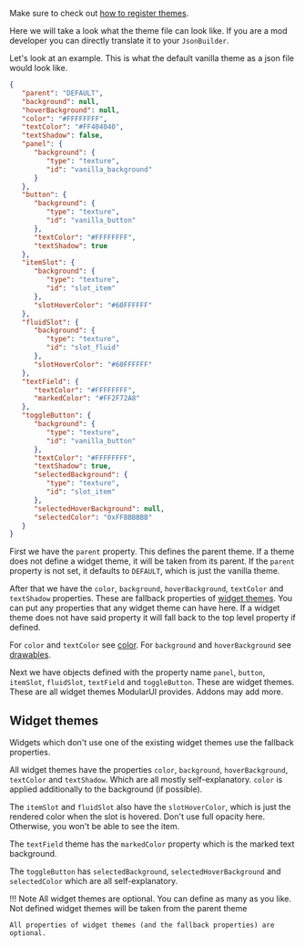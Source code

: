 
Make sure to check out [how to register themes](../themes.md).

Here we will take a look what the theme file can look like. If you are a mod developer you can directly translate it to
your `JsonBuilder`.

Let's look at an example. This is what the default vanilla theme as a json file would look like.

```json
{
   "parent": "DEFAULT",
   "background": null,
   "hoverBackground": null,
   "color": "#FFFFFFFF",
   "textColor": "#FF404040",
   "textShadow": false,
   "panel": {
      "background": {
         "type": "texture",
         "id": "vanilla_background"
      }
   },
   "button": {
      "background": {
         "type": "texture",
         "id": "vanilla_button"
      },
      "textColor": "#FFFFFFFF",
      "textShadow": true
   },
   "itemSlot": {
      "background": {
         "type": "texture",
         "id": "slot_item"
      },
      "slotHoverColor": "#60FFFFFF"
   },
   "fluidSlot": {
      "background": {
         "type": "texture",
         "id": "slot_fluid"
      },
      "slotHoverColor": "#60FFFFFF"
   },
   "textField": {
      "textColor": "#FFFFFFFF",
      "markedColor": "#FF2F72A8"
   },
   "toggleButton": {
      "background": {
         "type": "texture",
         "id": "vanilla_button"
      },
      "textColor": "#FFFFFFFF",
      "textShadow": true,
      "selectedBackground": {
         "type": "texture",
         "id": "slot_item"
      },
      "selectedHoverBackground": null,
      "selectedColor": "0xFFBBBBBB"
   }
}
```

First we have the `parent` property. This defines the parent theme. If a theme does not define a widget theme, it will
be taken from its parent. If the `parent` property is not set, it defaults to `DEFAULT`, which is just the vanilla theme.

After that we have the `color`, `background`, `hoverBackground`, `textColor` and `textShadow` properties. These are
fallback properties of [widget themes](#widget-themes). You can put any properties that any widget theme can have here.
If a widget theme does not have said property it will fall back to the top level property if defined.

For `color` and `textColor` see [color](color.md). For `background` and `hoverBackground` see [drawables](drawable.md).

Next we have objects defined with the property name `panel`, `button`, `itemSlot`, `fluidSlot`, `textField` and `toggleButton`.
These are widget themes. These are all widget themes ModularUI provides. Addons may add more.

## Widget themes

Widgets which don't use one of the existing widget themes use the fallback properties.

All widget themes have the properties `color`, `background`, `hoverBackground`, `textColor` and `textShadow`. Which are
all mostly self-explanatory. `color` is applied additionally to the background (if possible). 

The `itemSlot` and `fluidSlot` also have the `slotHoverColor`, which is just the rendered color when the slot is hovered.
Don't use full opacity here. Otherwise, you won't be able to see the item.

The `textField` theme has the `markedColor` property which is the marked text background.

The `toggleButton` has `selectedBackground`, `selectedHoverBackground` and `selectedColor` which are all self-explanatory.

!!! Note
    All widget themes are optional. You can define as many as you like. Not defined widget themes will be taken from the
    parent theme

    All properties of widget themes (and the fallback properties) are optional.